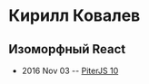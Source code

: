 # Кирилл Ковалев

## Изоморфный React
- 2016 Nov 03 -- [PiterJS 10](https://www.youtube.com/watch?v=5qUK4DFAe-I)    
